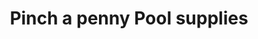 ---
title: "Pinch a penny Pool supplies"
url: /sunrise/pinch-a-penny-pool-supplies/
shop: swimming pool
---